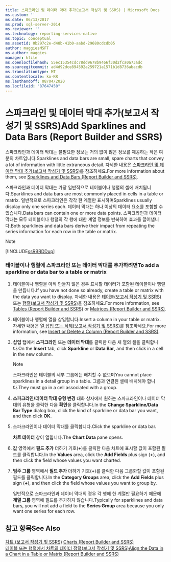 ```yaml
---
title: 스파크라인 및 데이터 막대 추가(보고서 작성기 및 SSRS) | Microsoft Docs
ms.custom: ''
ms.date: 06/13/2017
ms.prod: sql-server-2014
ms.reviewer: ''
ms.technology: reporting-services-native
ms.topic: conceptual
ms.assetid: 0b297c2e-d48b-41b0-aabd-29680cdcdb05
author: maggiesMSFT
ms.author: maggies
manager: kfile
ms.openlocfilehash: 55ec15354cdc78dd9678b9466f30d2fca0a73adc
ms.sourcegitcommit: ad4d92dce894592a259721a1571b1d8736abacdb
ms.translationtype: MT
ms.contentlocale: ko-KR
ms.lasthandoff: 08/04/2020
ms.locfileid: "87647450"
---
```

# <a name="add-sparklines-and-data-bars-report-builder-and-ssrs"></a><span data-ttu-id="543f3-102">스파크라인 및 데이터 막대 추가(보고서 작성기 및 SSRS)</span><span class="sxs-lookup"><span data-stu-id="543f3-102">Add Sparklines and Data Bars (Report Builder and SSRS)</span></span>
  <span data-ttu-id="543f3-103">스파크라인과 데이터 막대는 불필요한 정보는 거의 없이 많은 정보를 제공하는 작은 여분의 차트입니다.</span><span class="sxs-lookup"><span data-stu-id="543f3-103">Sparklines and data bars are small, spare charts that convey a lot of information with little extraneous detail.</span></span> <span data-ttu-id="543f3-104">자세한 내용은 [스파크라인 및 데이터 막대 추가&#40;보고서 작성기 및 SSRS&#41;](sparklines-and-data-bars-report-builder-and-ssrs.md)를 참조하세요.</span><span class="sxs-lookup"><span data-stu-id="543f3-104">For more information about them, see [Sparklines and Data Bars &#40;Report Builder and SSRS&#41;](sparklines-and-data-bars-report-builder-and-ssrs.md).</span></span>  
  
 <span data-ttu-id="543f3-105">스파크라인과 데이터 막대는 가장 일반적으로 테이블이나 행렬의 셀에 배치됩니다.</span><span class="sxs-lookup"><span data-stu-id="543f3-105">Sparklines and data bars are most commonly placed in cells in a table or matrix.</span></span> <span data-ttu-id="543f3-106">일반적으로 스파크라인은 각각 한 계열만 표시하며</span><span class="sxs-lookup"><span data-stu-id="543f3-106">Sparklines usually display only one series each.</span></span> <span data-ttu-id="543f3-107">데이터 막대는 하나 이상의 데이터 요소를 포함할 수 있습니다.</span><span class="sxs-lookup"><span data-stu-id="543f3-107">Data bars can contain one or more data points.</span></span> <span data-ttu-id="543f3-108">스파크라인과 데이터 막대는 모두 테이블이나 행렬의 각 행에 대한 계열 정보를 반복하여 효과를 끌어냅니다.</span><span class="sxs-lookup"><span data-stu-id="543f3-108">Both sparklines and data bars derive their impact from repeating the series information for each row in the table or matrix.</span></span>  
  
> [!NOTE]  
>  [!INCLUDE[ssRBRDDup](../../includes/ssrbrddup-md.md)]  
  
### <a name="to-add-a-sparkline-or-data-bar-to-a-table-or-matrix"></a><span data-ttu-id="543f3-109">테이블이나 행렬에 스파크라인 또는 데이터 막대를 추가하려면</span><span class="sxs-lookup"><span data-stu-id="543f3-109">To add a sparkline or data bar to a table or matrix</span></span>  
  
1.  <span data-ttu-id="543f3-110">테이블이나 행렬을 아직 만들지 않은 경우 표시할 데이터가 포함된 테이블이나 행렬을 만듭니다.</span><span class="sxs-lookup"><span data-stu-id="543f3-110">If you have not done so already, create a table or matrix with the data you want to display.</span></span> <span data-ttu-id="543f3-111">자세한 내용은 [테이블&#40;보고서 작성기 및 SSRS&#41;](tables-report-builder-and-ssrs.md) 또는 [행렬&#40;보고서 작성기 및 SSRS&#41;](create-a-matrix-report-builder-and-ssrs.md)을 참조하세요.</span><span class="sxs-lookup"><span data-stu-id="543f3-111">For more information, see [Tables &#40;Report Builder  and SSRS&#41;](tables-report-builder-and-ssrs.md) or [Matrices &#40;Report Builder and SSRS&#41;](create-a-matrix-report-builder-and-ssrs.md).</span></span>  
  
2.  <span data-ttu-id="543f3-112">테이블이나 행렬에 열을 삽입합니다.</span><span class="sxs-lookup"><span data-stu-id="543f3-112">Insert a column in your table or matrix.</span></span> <span data-ttu-id="543f3-113">자세한 내용은 [열 삽입 또는 삭제&#40;보고서 작성기 및 SSRS&#41;](insert-or-delete-a-column-report-builder-and-ssrs.md)를 참조하세요.</span><span class="sxs-lookup"><span data-stu-id="543f3-113">For more information, see [Insert or Delete a Column &#40;Report Builder and SSRS&#41;](insert-or-delete-a-column-report-builder-and-ssrs.md).</span></span>  
  
3.  <span data-ttu-id="543f3-114">**삽입** 탭에서 **스파크라인** 또는 **데이터 막대**를 클릭한 다음 새 열의 셀을 클릭합니다.</span><span class="sxs-lookup"><span data-stu-id="543f3-114">On the **Insert** tab, click **Sparkline** or **Data Bar**, and then click in a cell in the new column.</span></span>  
  
    > [!NOTE]  
    >  <span data-ttu-id="543f3-115">스파크라인은 테이블의 세부 그룹에는 배치할 수 없으며</span><span class="sxs-lookup"><span data-stu-id="543f3-115">You cannot place sparklines in a detail group in a table.</span></span> <span data-ttu-id="543f3-116">그룹과 연결된 셀에 배치해야 합니다.</span><span class="sxs-lookup"><span data-stu-id="543f3-116">They must go in a cell associated with a group.</span></span>  
  
4.  <span data-ttu-id="543f3-117">**스파크라인/데이터 막대 유형 변경** 대화 상자에서 원하는 스파크라인이나 데이터 막대의 유형을 클릭한 다음 **확인**을 클릭합니다.</span><span class="sxs-lookup"><span data-stu-id="543f3-117">In the **Change Sparkline/Data Bar Type** dialog box, click the kind of sparkline or data bar you want, and then click **OK**.</span></span>  
  
5.  <span data-ttu-id="543f3-118">스파크라인이나 데이터 막대를 클릭합니다.</span><span class="sxs-lookup"><span data-stu-id="543f3-118">Click the sparkline or data bar.</span></span>  
  
     <span data-ttu-id="543f3-119">**차트 데이터** 창이 열립니다.</span><span class="sxs-lookup"><span data-stu-id="543f3-119">The **Chart Data** pane opens.</span></span>  
  
6.  <span data-ttu-id="543f3-120">**값** 영역에서 **필드 추가** 더하기 기호(**+**)를 클릭한 다음 차트에 표시할 값이 포함된 필드를 클릭합니다.</span><span class="sxs-lookup"><span data-stu-id="543f3-120">In the **Values** area, click the **Add Fields** plus sign (**+**), and then click the field whose values you want charted.</span></span>  
  
7.  <span data-ttu-id="543f3-121">**범주 그룹** 영역에서 **필드 추가** 더하기 기호(**+**)를 클릭한 다음 그룹화할 값이 포함된 필드를 클릭합니다.</span><span class="sxs-lookup"><span data-stu-id="543f3-121">In the **Category Groups** area, click the **Add Fields** plus sign (**+**), and then click the field whose values you want to group by.</span></span>  
  
     <span data-ttu-id="543f3-122">일반적으로 스파크라인과 데이터 막대의 경우 각 행에 한 계열만 필요하기 때문에 **계열 그룹** 영역에 필드를 추가하지 않습니다.</span><span class="sxs-lookup"><span data-stu-id="543f3-122">Typically for sparklines and data bars, you will not add a field to the **Series Group** area because you only want one series for each row.</span></span>  
  
## <a name="see-also"></a><span data-ttu-id="543f3-123">참고 항목</span><span class="sxs-lookup"><span data-stu-id="543f3-123">See Also</span></span>  
 <span data-ttu-id="543f3-124">[차트 &#40;보고서 작성기 및 SSRS&#41;](charts-report-builder-and-ssrs.md) </span><span class="sxs-lookup"><span data-stu-id="543f3-124">[Charts &#40;Report Builder and SSRS&#41;](charts-report-builder-and-ssrs.md) </span></span>  
 [<span data-ttu-id="543f3-125">테이블 또는 행렬에서 차트의 데이터 정렬&#40;보고서 작성기 및 SSRS&#41;</span><span class="sxs-lookup"><span data-stu-id="543f3-125">Align the Data in a Chart in a Table or Matrix &#40;Report Builder and SSRS&#41;</span></span>](align-the-data-in-a-chart-in-a-table-or-matrix-report-builder-and-ssrs.md)  
  
  
